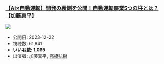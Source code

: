 ### [【AI×自動運転】開発の裏側を公開！自動運転事業5つの柱とは？【加藤真平】](https://www.youtube.com/watch?v=q0k0hRhFEGQ)
[![](https://img.youtube.com/vi/q0k0hRhFEGQ/sddefault.jpg)](https://www.youtube.com/watch?v=q0k0hRhFEGQ)
-   公開日: 2023-12-22
-   視聴数: 61,841
-   **いいね数: 1,065**
-   出演者: 加藤真平, [高橋弘樹](/rehacq_fan/people/高橋弘樹 "wikilink")

